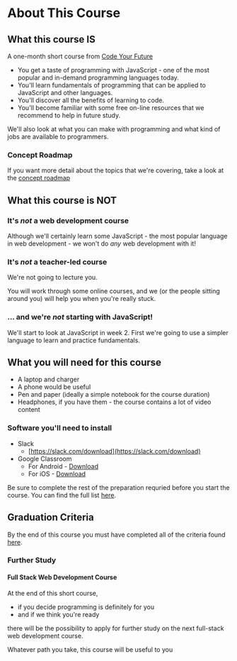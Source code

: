 # About This Course

## What this course IS

A one-month short course from [Code Your Future](https://codeyourfuture.io/)

* You get a taste of programming with JavaScript - one of the most popular and in-demand programming languages today.
* You'll learn fundamentals of programming that can be applied to JavaScript and other languages.
* You'll discover all the benefits of learning to code.
* You'll become familiar with some free on-line resources that we recommend to help in future study.

We'll also look at what you can make with programming and what kind of jobs are available to programmers.

### Concept Roadmap

If you want more detail about the topics that we're covering, take a look at the [concept roadmap](../other-resources/roadmap-of-concepts.md)

## What this course is NOT

### It's _not_ a web development course

Although we'll certainly learn some JavaScript - the most popular language in web development - we won't do _any_ web development with it!

### It's _not_ a teacher-led course

We're not going to lecture you.

You will work through some online courses, and we \(or the people sitting around you\) will help you when you're really stuck.

### … and we're _not_ starting with JavaScript!

We'll start to look at JavaScript in week 2. First we're going to use a simpler language to learn and practice fundamentals.

## What you will need for this course

* A laptop and charger
* A phone would be useful
* Pen and paper \(ideally a simple notebook for the course duration\)
* Headphones, if you have them - the course contains a lot of video content

### Software you'll need to install

* Slack
  * [https://slack.com/download](https://slack.com/download)
* Google Classroom
  * For Android - [Download](https://play.google.com/store/apps/details?)
  * For iOS - [Download](https://apps.apple.com/us/app/google-classroom/id924620788%20)

Be sure to complete the rest of the preparation requried before you start the course. You can find the full list [here](class-preparation.md).

## Graduation Criteria

By the end of this course you must have completed all of the criteria found [here](graduation/).

### Further Study

#### Full Stack Web Development Course

At the end of this short course,

* if you decide programming is definitely for you
* and if we think you're ready

there will be the possibility to apply for further study on the next full-stack web development course.

Whatever path you take, this course will be useful to you


